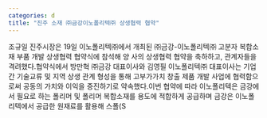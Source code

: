 ```yaml
---
categories: d
title: "진주 소재 ㈜금강이노폴리텍㈜ 상생협력 협약"
---
```

조규일 진주시장은 19일 이노폴리텍㈜에서 개최된 ㈜금강-이노폴리텍㈜ 고분자 복합소재 부품 개발 상생협력 협약식에 참석해 양 사의 상생협력 협약을 축하하고, 관계자들을 격려했다.협약식에서 방만혁 ㈜금강 대표이사와 김영필 이노폴리텍㈜ 대표이사는 기업 간 기술교류 및 지역 상생 관계 형성을 통해 고부가가치 창출 제품 개발 사업에 협력함으로써 공동의 가치와 이익을 증진하기로 약속했다.이번 협약에 따라 이노폴리텍은 금강에서 필요로 하는 폴리머 및 폴리머 복합소재를 용도에 적합하게 공급하며 금강은 이노폴리텍에서 공급한 원재료를 활용해 스폴(S